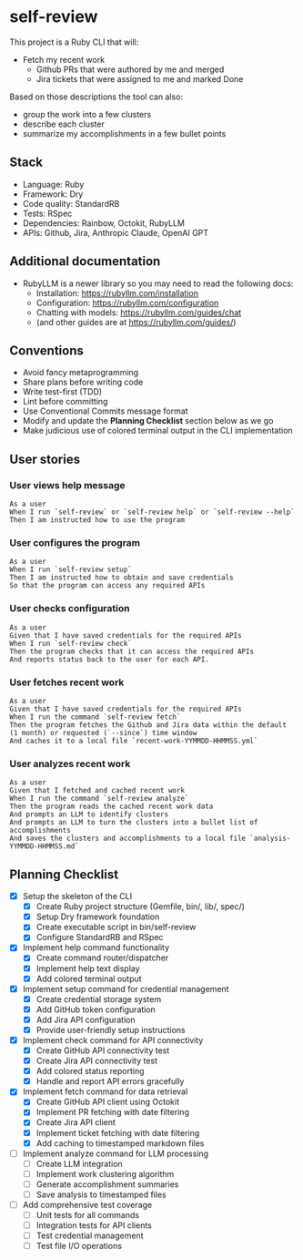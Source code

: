 # self-review

This project is a Ruby CLI that will:

- Fetch my recent work
  - Github PRs that were authored by me and merged
  - Jira tickets that were assigned to me and marked Done

Based on those descriptions the tool can also:

- group the work into a few clusters
- describe each cluster
- summarize my accomplishments in a few bullet points

## Stack

- Language: Ruby
- Framework: Dry
- Code quality: StandardRB
- Tests: RSpec
- Dependencies: Rainbow, Octokit, RubyLLM
- APIs: Github, Jira, Anthropic Claude, OpenAI GPT

## Additional documentation

- RubyLLM is a newer library so you may need to read the following docs:
  - Installation: https://rubyllm.com/installation
  - Configuration: https://rubyllm.com/configuration
  - Chatting with models: https://rubyllm.com/guides/chat
  - (and other guides are at https://rubyllm.com/guides/)

## Conventions

- Avoid fancy metaprogramming
- Share plans before writing code
- Write test-first (TDD)
- Lint before committing
- Use Conventional Commits message format
- Modify and update the **Planning Checklist** section below as we go
- Make judicious use of colored terminal output in the CLI implementation

## User stories

### User views help message

```
As a user
When I run `self-review` or `self-review help` or `self-review --help`
Then I am instructed how to use the program
```

### User configures the program

```
As a user
When I run `self-review setup`
Then I am instructed how to obtain and save credentials
So that the program can access any required APIs
```

### User checks configuration

```
As a user
Given that I have saved credentials for the required APIs
When I run `self-review check`
Then the program checks that it can access the required APIs
And reports status back to the user for each API.
```

### User fetches recent work

```
As a user
Given that I have saved credentials for the required APIs
When I run the command `self-review fetch`
Then the program fetches the Github and Jira data within the default (1 month) or requested (`--since`) time window
And caches it to a local file `recent-work-YYMMDD-HHMMSS.yml`
```

### User analyzes recent work

```
As a user
Given that I fetched and cached recent work
When I run the command `self-review analyze`
Then the program reads the cached recent work data
And prompts an LLM to identify clusters
And prompts an LLM to turn the clusters into a bullet list of accomplishments
And saves the clusters and accomplishments to a local file `analysis-YYMMDD-HHMMSS.md`
```

## Planning Checklist

- [x] Setup the skeleton of the CLI
  - [x] Create Ruby project structure (Gemfile, bin/, lib/, spec/)
  - [x] Setup Dry framework foundation
  - [x] Create executable script in bin/self-review
  - [x] Configure StandardRB and RSpec
- [x] Implement help command functionality
  - [x] Create command router/dispatcher
  - [x] Implement help text display
  - [x] Add colored terminal output
- [x] Implement setup command for credential management
  - [x] Create credential storage system
  - [x] Add GitHub token configuration
  - [x] Add Jira API configuration
  - [x] Provide user-friendly setup instructions
- [x] Implement check command for API connectivity
  - [x] Create GitHub API connectivity test
  - [x] Create Jira API connectivity test
  - [x] Add colored status reporting
  - [x] Handle and report API errors gracefully
- [x] Implement fetch command for data retrieval
  - [x] Create GitHub API client using Octokit
  - [x] Implement PR fetching with date filtering
  - [x] Create Jira API client
  - [x] Implement ticket fetching with date filtering
  - [x] Add caching to timestamped markdown files
- [ ] Implement analyze command for LLM processing
  - [ ] Create LLM integration
  - [ ] Implement work clustering algorithm
  - [ ] Generate accomplishment summaries
  - [ ] Save analysis to timestamped files
- [ ] Add comprehensive test coverage
  - [ ] Unit tests for all commands
  - [ ] Integration tests for API clients
  - [ ] Test credential management
  - [ ] Test file I/O operations
